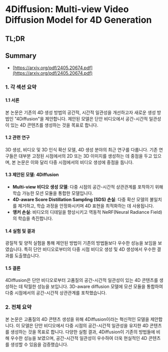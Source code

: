 # 4Diffusion: Multi-view Video Diffusion Model for 4D Generation
## TL;DR
## Summary
- [https://arxiv.org/pdf/2405.20674.pdf](https://arxiv.org/pdf/2405.20674.pdf)

### 1. 각 섹션 요약

#### 1.1 서론
본 논문은 기존의 4D 생성 방법의 공간적, 시간적 일관성을 개선하고자 새로운 생성 방법인 "4Diffusion"을 제안합니다. 제안된 모델은 단안 비디오에서 공간-시간적 일관성이 있는 4D 콘텐츠를 생성하는 것을 목표로 합니다.

#### 1.2 관련 연구
3D 생성, 비디오 및 3D 인식 확산 모델, 4D 생성 분야의 최근 연구를 다룹니다. 기존 연구들은 대부분 고정된 시점에서의 2D 또는 3D 이미지를 생성하는 데 중점을 두고 있으며, 본 논문은 이와 달리 다중 시점에서의 비디오 생성에 중점을 둡니다.

#### 1.3 제안된 모델: 4Diffusion
- **Multi-view 비디오 생성 모델**: 다중 시점의 공간-시간적 상관관계를 포착하기 위해 학습 가능한 모션 모듈을 통합한 모델입니다.
- **4D-aware Score Distillation Sampling (SDS) 손실**: 다중 확산 모델의 불일치를 제거하고, 학습 과정을 안정화시키며 4D 표현을 최적화하는 데 사용됩니다.
- **앵커 손실**: 비디오의 디테일을 향상시키고 역동적 NeRF(Neural Radiance Field)의 학습을 촉진합니다.

#### 1.4 실험 및 결과
광질적 및 양적 실험을 통해 제안된 방법이 기존의 방법들보다 우수한 성능을 보임을 보였습니다. 특히 단안 비디오로부터의 다중 시점 비디오 생성 및 4D 생성에서 우수한 결과를 도출했습니다.

#### 1.5 결론
4Diffusion은 단안 비디오로부터 고품질의 공간-시간적 일관성이 있는 4D 콘텐츠를 생성하는 데 탁월한 성능을 보입니다. 3D-aware diffusion 모델에 모션 모듈을 통합하여 다중 시점에서의 공간-시간적 상관관계를 포착했습니다.

### 2. 전체 요약
본 논문은 고품질의 4D 콘텐츠 생성을 위해 4Diffusion이라는 혁신적인 모델을 제안합니다. 이 모델은 단안 비디오에서 다중 시점의 공간-시간적 일관성을 유지한 4D 콘텐츠를 생성하는 것을 목표로 합니다. 다양한 실험 결과, 4Diffusion이 기존의 방법들에 비해 우수한 성능을 보였으며, 공간-시간적 일관성이 우수하여 더욱 현실적인 4D 콘텐츠를 생성할 수 있음을 검증했습니다.